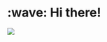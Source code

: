 <h1 align="left">:wave: Hi there!</h1>
<a href="https://join.catgirl.moe"><img src="https://github-readme-stats.vercel.app/api/wakatime?username=Atakku&api_domain=waka.catgirl.moe&bg_color=0d1117&title_color=58a6ff&icon_color=58a6ff&text_color=8b949e&custom_title=Weekly%20Stats&layout=compact&hide_border=true"></a>
